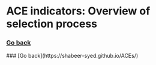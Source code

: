 # ACE indicators: Overview of selection process
### [Go back](https://shabeer-syed.github.io/ACEs/)

<div class="flourish-embed flourish-table" data-src="visualisation/7009582"><script src="https://public.flourish.studio/resources/embed.js"></script></div>
### [Go back](https://shabeer-syed.github.io/ACEs/)

<script src="http://code.jquery.com/jquery-1.4.2.min.js"></script> <script> var x = document.getElementsByClassName("site-footer-credits"); setTimeout(() => { x[0].remove(); }, 10); </script>
